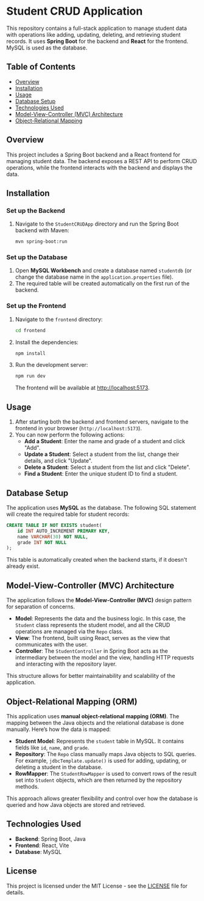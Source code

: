 # Student CRUD Application

This repository contains a full-stack application to manage student data with operations like adding, updating, deleting, and retrieving student records. It uses **Spring Boot** for the backend and **React** for the frontend. MySQL is used as the database.

## Table of Contents

- [Overview](#overview)
- [Installation](#installation)
- [Usage](#usage)
- [Database Setup](#database-setup)
- [Technologies Used](#technologies-used)
- [Model-View-Controller (MVC) Architecture](#mvc-architecture)
- [Object-Relational Mapping](#object-relational-mapping)

## Overview

This project includes a Spring Boot backend and a React frontend for managing student data. The backend exposes a REST API to perform CRUD operations, while the frontend interacts with the backend and displays the data.

## Installation

### Set up the Backend

1. Navigate to the `StudentCRUDApp` directory and run the Spring Boot backend with Maven:
   ```bash
   mvn spring-boot:run
   ```

### Set up the Database

1. Open **MySQL Workbench** and create a database named `studentdb` (or change the database name in the `application.properties` file).
2. The required table will be created automatically on the first run of the backend.

### Set up the Frontend

1. Navigate to the `frontend` directory:
   ```bash
   cd frontend
   ```

2. Install the dependencies:
   ```bash
   npm install
   ```

3. Run the development server:
   ```bash
   npm run dev
   ```

   The frontend will be available at [http://localhost:5173](http://localhost:5173).

## Usage

1. After starting both the backend and frontend servers, navigate to the frontend in your browser (`http://localhost:5173`).
2. You can now perform the following actions:
   - **Add a Student**: Enter the name and grade of a student and click "Add".
   - **Update a Student**: Select a student from the list, change their details, and click "Update".
   - **Delete a Student**: Select a student from the list and click "Delete".
   - **Find a Student**: Enter the unique student ID to find a student.

## Database Setup

The application uses **MySQL** as the database. The following SQL statement will create the required table for student records:

```sql
CREATE TABLE IF NOT EXISTS student(
    id INT AUTO_INCREMENT PRIMARY KEY, 
    name VARCHAR(30) NOT NULL,
    grade INT NOT NULL
);
```

This table is automatically created when the backend starts, if it doesn't already exist.

## Model-View-Controller (MVC) Architecture

The application follows the **Model-View-Controller (MVC)** design pattern for separation of concerns.

- **Model**: Represents the data and the business logic. In this case, the `Student` class represents the student model, and all the CRUD operations are managed via the `Repo` class.
- **View**: The frontend, built using React, serves as the view that communicates with the user.
- **Controller**: The `StudentController` in Spring Boot acts as the intermediary between the model and the view, handling HTTP requests and interacting with the repository layer.

This structure allows for better maintainability and scalability of the application.

## Object-Relational Mapping (ORM)

This application uses **manual object-relational mapping (ORM)**. The mapping between the Java objects and the relational database is done manually. Here’s how the data is mapped:

- **Student Model**: Represents the `student` table in MySQL. It contains fields like `id`, `name`, and `grade`.
- **Repository**: The `Repo` class manually maps Java objects to SQL queries. For example, `jdbcTemplate.update()` is used for adding, updating, or deleting a student in the database.
- **RowMapper**: The `StudentRowMapper` is used to convert rows of the result set into `Student` objects, which are then returned by the repository methods.

This approach allows greater flexibility and control over how the database is queried and how Java objects are stored and retrieved.

## Technologies Used

- **Backend**: Spring Boot, Java
- **Frontend**: React, Vite
- **Database**: MySQL

## License

This project is licensed under the MIT License - see the [LICENSE](LICENSE) file for details.
